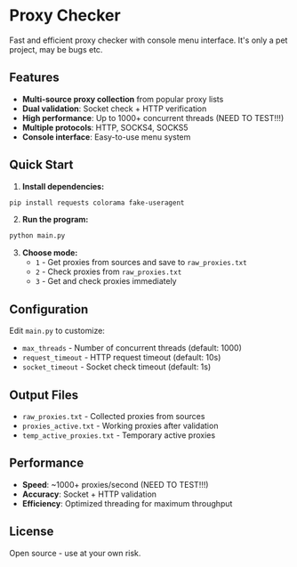# Proxy Checker

Fast and efficient proxy checker with console menu interface. It's only a pet project, may be bugs etc.

## Features

- **Multi-source proxy collection** from popular proxy lists
- **Dual validation**: Socket check + HTTP verification
- **High performance**: Up to 1000+ concurrent threads (NEED TO TEST!!!)
- **Multiple protocols**: HTTP, SOCKS4, SOCKS5
- **Console interface**: Easy-to-use menu system

## Quick Start

1. **Install dependencies:**
```bash
pip install requests colorama fake-useragent
```

2. **Run the program:**
```bash
python main.py
```

3. **Choose mode:**
   - `1` - Get proxies from sources and save to `raw_proxies.txt`
   - `2` - Check proxies from `raw_proxies.txt`
   - `3` - Get and check proxies immediately

## Configuration

Edit `main.py` to customize:
- `max_threads` - Number of concurrent threads (default: 1000)
- `request_timeout` - HTTP request timeout (default: 10s)
- `socket_timeout` - Socket check timeout (default: 1s)

## Output Files

- `raw_proxies.txt` - Collected proxies from sources
- `proxies_active.txt` - Working proxies after validation
- `temp_active_proxies.txt` - Temporary active proxies

## Performance

- **Speed**: ~1000+ proxies/second (NEED TO TEST!!!)
- **Accuracy**: Socket + HTTP validation
- **Efficiency**: Optimized threading for maximum throughput

## License

Open source - use at your own risk. 
